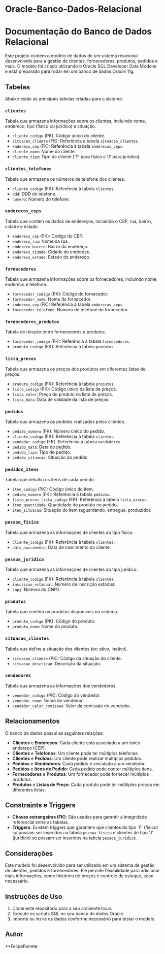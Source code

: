 # Oracle-Banco-Dados-Relacional
# Documentação do Banco de Dados Relacional

Este projeto contém o modelo de dados de um sistema relacional desenvolvido para a gestão de clientes, fornecedores, produtos, pedidos e mais. O modelo foi criado utilizando o Oracle SQL Developer Data Modeler e está preparado para rodar em um banco de dados Oracle 11g.

## Tabelas

Abaixo estão as principais tabelas criadas para o sistema:

### `clientes`
Tabela que armazena informações sobre os clientes, incluindo nome, endereço, tipo (físico ou jurídico) e situação.

- `cliente_codigo` (PK): Código único do cliente.
- `situacao_cliente` (FK): Referência à tabela `situacao_clientes`.
- `endereco_cep` (FK): Referência à tabela `enderecos_ceps`.
- `cliente_nome`: Nome do cliente.
- `cliente_tipo`: Tipo de cliente ('F' para físico e 'J' para jurídico).
  
### `clientes_telefones`
Tabela que armazena os números de telefone dos clientes.

- `cliente_codigo` (FK): Referência à tabela `clientes`.
- `ddd`: DDD do telefone.
- `numero`: Número do telefone.

### `enderecos_ceps`
Tabela que contém os dados de endereços, incluindo o CEP, rua, bairro, cidade e estado.

- `endereco_cep` (PK): Código do CEP.
- `endereco_rua`: Nome da rua.
- `endereco_bairro`: Bairro do endereço.
- `endereco_cidade`: Cidade do endereço.
- `endereco_estado`: Estado do endereço.

### `fornecedores`
Tabela que armazena informações sobre os fornecedores, incluindo nome, endereço e telefone.

- `fornecedor_codigo` (PK): Código do fornecedor.
- `fornecedor_nome`: Nome do fornecedor.
- `endereco_cep` (FK): Referência à tabela `enderecos_ceps`.
- `fornecedor_telefone`: Número de telefone do fornecedor.

### `fornecedores_produtos`
Tabela de relação entre fornecedores e produtos.

- `fornecedor_codigo` (FK): Referência à tabela `fornecedores`.
- `produto_codigo` (FK): Referência à tabela `produtos`.

### `lista_precos`
Tabela que armazena os preços dos produtos em diferentes listas de preços.

- `produto_codigo` (FK): Referência à tabela `produtos`.
- `lista_codigo` (PK): Código único da lista de preços.
- `lista_valor`: Preço do produto na lista de preços.
- `lista_data`: Data de validade da lista de preços.

### `pedidos`
Tabela que armazena os pedidos realizados pelos clientes.

- `pedido_numero` (PK): Número único do pedido.
- `cliente_codigo` (FK): Referência à tabela `clientes`.
- `vendedor_codigo` (FK): Referência à tabela `vendedores`.
- `pedido_data`: Data do pedido.
- `pedido_tipo`: Tipo de pedido.
- `pedido_situacao`: Situação do pedido.

### `pedidos_itens`
Tabela que detalha os itens de cada pedido.

- `item_codigo` (PK): Código único do item.
- `pedido_numero` (FK): Referência à tabela `pedidos`.
- `lista_precos_lista_codigo` (FK): Referência à tabela `lista_precos`.
- `item_quantidade`: Quantidade do produto no pedido.
- `item_situacao`: Situação do item (aguardando, entregue, produzido).

### `pessoa_fisica`
Tabela que armazena as informações de clientes do tipo físico.

- `cliente_codigo` (FK): Referência à tabela `clientes`.
- `data_nascimento`: Data de nascimento do cliente.

### `pessoa_juridica`
Tabela que armazena as informações de clientes do tipo jurídico.

- `cliente_codigo` (FK): Referência à tabela `clientes`.
- `inscricao_estadual`: Número de inscrição estadual.
- `cnpj`: Número do CNPJ.

### `produtos`
Tabela que contém os produtos disponíveis no sistema.

- `produto_codigo` (PK): Código do produto.
- `produto_nome`: Nome do produto.

### `situacao_clientes`
Tabela que define a situação dos clientes (ex: ativo, inativo).

- `situacao_cliente` (PK): Código da situação do cliente.
- `situacao_descricao`: Descrição da situação.

### `vendedores`
Tabela que armazena as informações dos vendedores.

- `vendedor_codigo` (PK): Código do vendedor.
- `vendedor_nome`: Nome do vendedor.
- `vendedor_valor_comissao`: Valor da comissão do vendedor.

## Relacionamentos

O banco de dados possui as seguintes relações:

- **Clientes** e **Endereços**: Cada cliente está associado a um único endereço (CEP).
- **Clientes** e **Telefones**: Um cliente pode ter múltiplos telefones.
- **Clientes** e **Pedidos**: Um cliente pode realizar múltiplos pedidos.
- **Pedidos** e **Vendedores**: Cada pedido é vinculado a um vendedor.
- **Pedidos** e **Itens de Pedido**: Cada pedido pode conter múltiplos itens.
- **Fornecedores** e **Produtos**: Um fornecedor pode fornecer múltiplos produtos.
- **Produtos** e **Listas de Preço**: Cada produto pode ter múltiplos preços em diferentes listas.

## Constraints e Triggers

- **Chaves estrangeiras (FK)**: São usadas para garantir a integridade referencial entre as tabelas.
- **Triggers**: Existem triggers que garantem que clientes do tipo 'F' (físico) só possam ser inseridos na tabela `pessoa_fisica` e clientes do tipo 'J' (jurídico) só possam ser inseridos na tabela `pessoa_juridica`.

## Considerações

Este modelo foi desenvolvido para ser utilizado em um sistema de gestão de clientes, pedidos e fornecedores. Ele permite flexibilidade para adicionar mais informações, como histórico de preços e controle de estoque, caso necessário.

## Instruções de Uso

1. Clone este repositório para o seu ambiente local.
2. Execute os scripts SQL no seu banco de dados Oracle.
3. Importe ou insira os dados conforme necessário para testar o modelo.

## Autor

**FelipeFerrete
